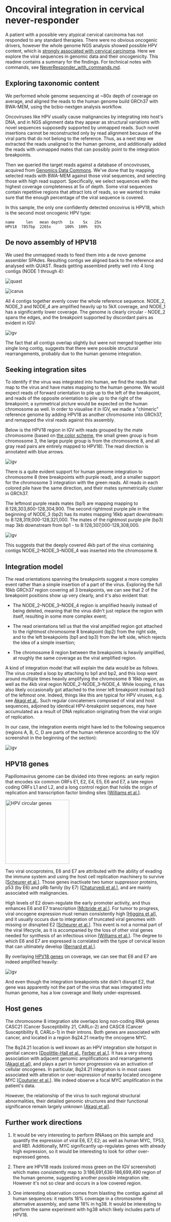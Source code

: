 # Oncoviral integration in cervical never-responder

A patient with a possible very atypical cervical carcinoma has not responded to any standard therapies. There were no obvious oncogenic drivers, however the whole genome NGS analysis showed possible HPV content, which is [strongly associated with cervical carcinoma](http://www.who.int/mediacentre/factsheets/fs380/en/). Here we explore the viral sequences in genomic data and their oncogenicity. This readme contains a summary for the findings. For technical notes with commands, see [NeverResponder_with_commands.md](https://github.com/umccr/oncoviruses/blob/master/NeverResponder_with_commands.md).


## Exploring taxonomic content

We performed whole genome sequencing at ~80x depth of coverage on average, and aligned the reads to the human genome build GRCh37 with BWA-MEM, using the bcbio-nextgen analysis workflow.

Oncoviruses like HPV usually cause malignancies by integrating into host's DNA, and in NGS alignment data they appear as structural variations with novel sequences supposedly supported by unmapped reads. Such novel insertions cannot be reconstructed only by read alignment because of the viral parts that do not belong to the reference. Thus, as a next step we extracted the reads unaligned to the human genome, and additionally added the reads with unmapped mates that can possibly point to the integration breakpoints.

Then we queried the target reads against a database of oncoviruses, acquired from [Genomics Data Commons](https://gdc.cancer.gov/about-data/data-harmonization-and-generation/gdc-reference-files). We've done that by mapping selected reads with BWA-MEM against those viral sequences, and selecting those with high read support. Specifically, we select sequences with the highest coverage completeness at 5x of depth. Some viral sequences contain repetitive regions that attract lots of reads, so we wanted to make sure that the enough percentage of the viral sequence is covered.

In this sample, the only one confidently detected oncovirus is HPV18, which is the second most oncogenic HPV type:

```                       completeness at coverage
name     len   mean depth   1x    5x   25x
HPV18  7857bp  2265x      100%  100%   93%
```

## De novo assembly of HPV18

We used the unmapped reads to feed them into a de novo genome assembler SPAdes. Resulting contigs we aligned back to the reference and analysed with QUAST. Reads getting assembled pretty well into 4 long contigs (NODE 1 through 4):

![quast](img/quast_HPV18.png)

![icarus](img/icarus_HPV18.png)

All 4 contigs together evenly cover the whole reference sequence. NODE\_2, NODE\_3 and NODE\_4 are amplified heavily up to 5kX coverage, and NODE\_1 has a significantly lower coverage. The genome is clearly circular - NODE\_2 spans the edges, and the breakpoint supported by discordant pairs as evident in IGV:

![igv](img/igv_HPV18.png)

The fact that all contigs overlap slightly but were not merged together into single long contig, suggests that there were possible structural rearrangements, probably due to the human genome integration.


## Seeking integration sites

To identify if the virus was integrated into human, we find the reads that map to the virus and have mates mapping to the human genome. We would expect reads of forward orientation to pile up to the left of the breakpoint, and reads of the opposite orientation to pile up to the right of the breakpoint; a symmetrical picture would be expected on the human chromosome as well. In order to visualise it in IGV, we made a "chimeric" reference genome by adding HPV18 as another chromosome into GRCh37, and remapped the viral reads against this assembly.

Below is the HPV18 region in IGV with reads grouped by the mate chromosome (based on [the color scheme](https://software.broadinstitute.org/software/igv/interpreting_insert_size), the small green group is from chromosome 3, the large purple group is from the chromosome 8, and all gray read pairs are entirely mapped to HPV18). The read direction is annotated with blue arrows.

![igv](img/igv_spike_HPV18.png)

There is a quite evident support for human genome integration to chromosome 8 (tree breakpoints with purple read), and a smaller support for the chromosome 3 integration with the green reads. All reads in each colored pile have the same direction, and their mates symmetrically cluster in GRCh37.

The leftmost purple reads mates (bp1) are mapping mapping to 8:128,303,800-128,304,900. The second rightmost purple pile in the beginning of NODE\_3 (bp2) has its mates mapping 16kb apart downstream: to 8:128,319,000-128,321,000. The mates of the rightmost purple pile (bp3)  map 3kb downstream from bp1 - to 8:128,307,000-128,308,000.

![igv](img/igv_GRCh37_full_region_with_virus_no_virual_genes.png)

This suggests that the deeply covered 4kb part of the virus containing contigs NODE\_2–NODE\_3–NODE\_4 was inserted into the chromosome 8.


## Integration model

The read orientations spanning the breakpoints suggest a more complex event rather than a simple insertion of a part of the virus. Exploring the full 16kb GRCh37 region covering all 3 breakpoints, we can see that 2 of the breakpoint positions show up very clearly, and it's also evident that:

- The NODE\_2–NODE\_3–NODE\_4 region is amplified heavily instead of being deleted, meaning that the virus didn't just replace the region with itself, resulting in some more complex event;

- The read orientations tell us that the viral amplified region got attached to the rightmost chromosome 8 breakpoint (bp2) from the right side, and to the left breakpoints (bp1 and bp3) from the left side, which rejects the idea of a simple insertion;

- The chromosome 8 region between the breakpoints is heavily amplified, at roughly the same coverage as the viral amplified region.

A kind of integration model that will explain the data would be as follows. The virus created a loop by attaching to bp1 and bp2, and this loop went around multiple times heavily amplifying the chromosome 8 16kb region, as well as the 4kb viral region NODE\_2–NODE\_3–NODE\_4. While looping, it has also likely occasionally got attached to the inner left breakpoint instead bp3 of the leftmost one. Indeed, things like this are typical for HPV viruses, e.g. see [Akagi et al.](https://www.ncbi.nlm.nih.gov/pmc/articles/PMC3912410/figure/F4/). Such regular concatemers composed of viral and host sequences, adjoined by identical HPV-breakpoint sequences, may have accumulated as a result of DNA replication originating from the viral origin of replication. 

In our case, the integration events might have led to the following sequence (regions A, B, C, D are parts of the human reference according to the IGV screenshot in the beginning of the section):

![igv](img/looping.png)


## HPV18 genes

Papillomavirus genome can be divided into three regions: an early region that encodes six common ORFs E1, E2, E4, E5, E6 and E7, a late region coding ORFs L1 and L2, and a long control region that holds the origin of replication and transcription factor binding sites [[Williams et al.](https://www.ncbi.nlm.nih.gov/pmc/articles/PMC3037184/)]. 

<img src="img/HPV18-genome-The-circular-dsDNA-genome-of-HPV18-7-857-bp-is-shown-Viral-open-reading.png" alt="HPV circular genes" style="width: 200px;"/>

Two viral oncoproteins, E6 and E7 are attributed with the ability of evading the immune system and using the host cell replication machinery to survive [[Scheurer et al.](https://onlinelibrary.wiley.com/doi/abs/10.1111/j.1525-1438.2005.00246.x)]. Those genes inactivate two tumor suppressor proteins, p53 (by E6) and pRb family (by E7) [[Chaturvedi et al.](https://link.springer.com/chapter/10.1007%2F978-1-4419-1472-9_5)], and are mainly associated with malignancies.

High levels of E2 down-regulate the early promoter activity, and thus enhances E6 and E7 transcription [[Mcbride et al.](https://www.researchgate.net/figure/HPV18-genome-The-circular-dsDNA-genome-of-HPV18-7-857-bp-is-shown-Viral-open-reading_fig1_236977461)]. For tumor to progress, viral oncogene expression must remain consistently high [[Higgins et al](https://www.ncbi.nlm.nih.gov/pubmed/1322961)], and it usually occurs due to integration of truncated viral genomes with missing or disrupted E2 [[Scheurer et al.](https://onlinelibrary.wiley.com/doi/abs/10.1111/j.1525-1438.2005.00246.x)]. This event is not a normal part of the viral lifecycle, as it is accompanied by the loss of other viral genes needed for synthesis of an infectious virion [[Williams et al.](https://www.ncbi.nlm.nih.gov/pmc/articles/PMC3037184/)]. The degree to which E6 and E7 are expressed is correlated with the type of cervical lesion that can ultimately develop [[Bernard et al.](https://www.ncbi.nlm.nih.gov/pmc/articles/PMC251048/)].

By overlaying [HPV18 genes](https://www.ncbi.nlm.nih.gov/gene/1489088) on coverage, we can see that E6 and E7 are indeed amplified heavily:

![igv](img/HPV18_genes.png)

And even though the integration breakpoints site didn't disrupt E2, that gene was apparently not the part of the virus that was integrated into human genome, has a low coverage and likely under-expressed.


## Host genes

The chromosome 8 integration site overlaps long non-coding RNA genes CASC21 (Cancer Susceptibility 21, CARLo-2) and CASC8 (Cancer Susceptibility 8, CARLo-1) in their introns. Both genes are associated with cancer, and located in a region 8q24.21 nearby the oncogene MYC.

The 8q24.21 location is well known as an HPV integration site hotspot in genital cancers [[Doolittle-Hall et al.](https://www.ncbi.nlm.nih.gov/pmc/articles/PMC4695887), [Ferber et al.](https://www.nature.com/articles/1207006)]. It has a very strong association with adjacent genomic amplifications and rearrangements [[Akagi et al](https://www.ncbi.nlm.nih.gov/pmc/articles/PMC3912410/)], and plays a part in tumor progression via an activation of cellular oncogenes. In particular, 8q24.21 integration is in most cases associated with alteration or over-expression of nearby located oncogene MYC [[Couturier et al.](https://www.ncbi.nlm.nih.gov/pubmed/1649348/)]. We indeed observe a focal MYC amplification in the patient's data. 

However, the relationship of the virus to such regional structural abnormalities, their detailed genomic structures and their functional significance remain largely unknown [[Akagi et al](https://www.ncbi.nlm.nih.gov/pmc/articles/PMC3912410/)]. 


## Further work directions

1. It would be very interesting to perform RNAseq on this sample and quantify the expression of viral E6, E7, E2; as well as human MYC, TP53, and RB1. Additionally, MYC significantly up-regulates genes with already high expression, so it would be interesting to look for other over-expressed genes.

2. There are HPV18 reads (colored moss green on the IGV screenshot) which mates consistently map to 3:186,691,636-186,699,490 region of the human genome, suggesting another possible integration site. However it's not so clear and occurs in a low covered region.

3. One interesting observation comes from blasting the contigs against all human sequences: it reports 18% coverage in a chromosome 8 alternative assembly, and same 18% in hg38. It would be interesting to perform the same experiment with hg38 which likely includes parts of HPV18.



